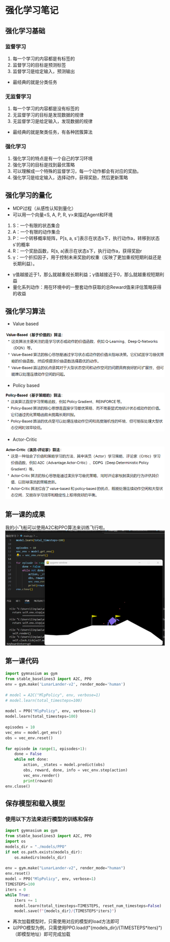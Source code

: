 # 强化学习笔记
## 强化学习基础
### 监督学习
1. 每一个学习的内容都是有标签的
2. 监督学习的目标是预测标签
3. 监督学习是给定输入，预测输出
- 最经典的就是分类任务
### 无监督学习
1. 每一个学习的内容都是没有标签的
2. 无监督学习的目标是发现数据的规律
3. 无监督学习是给定输入，发现数据的规律
- 最经典的就是聚类任务，有各种团簇算法
### 强化学习
1. 强化学习的特点是有一个自己的学习环境
2. 强化学习的目标是找到最优策略
3. 可以理解成一个特殊的监督学习，每一个动作都会有对应的奖励。
4. 强化学习是给定输入，选择动作，获得奖励，然后更新策略

## 强化学习的量化
- MDP过程（从感性认知到量化）
- 可以用一个向量<S, A, P, R, γ>来描述Agent和环境
1. S：一个有限的状态集合
2. A：一个有限的动作集合
3. P：一个转移概率矩阵，P[s, a, s']表示在状态s下，执行动作a，转移到状态s'的概率
4. R：一个奖励函数，R[s, a]表示在状态s下，执行动作a，获得奖励r
5. γ：一个折扣因子，用于控制未来奖励的权重（反映了更加重视短期利益还是长期利益）。
- γ值越接近于1，那么就越重视长期利益；γ值越接近于0，那么就越重视短期利益
- 量化系列动作：用在环境中的一整套动作获取的总Reward值来评估策略获得的收益

## 强化学习算法
- Value based

![alt text](./图片/value_based.png)
- Policy based

![alt text](./图片/policy_based.png)
- Actor-Critic

![alt text](./图片/actor_critic.png)

## 第一课的成果
我的小飞船可以使用A2C和PPO算法来训练飞行啦。
![img](./图片/小飞船.png)

## 第一课代码
```Python
import gymnasium as gym
from stable_baselines3 import A2C, PPO
env = gym.make('LunarLander-v2', render_mode='human')

# model = A2C("MlpPolicy", env, verbose=1)
# model.learn(total_timesteps=100)

model = PPO("MlpPolicy", env, verbose=1)
model.learn(total_timesteps=100)

episodes = 10
vec_env = model.get_env()
obs = vec_env.reset()

for episode in range(1, episodes+1):
    done = False
    while not done:
        action, _states = model.predict(obs)
        obs, reward, done, info = vec_env.step(action)
        vec_env.render()
        print(reward)
env.close()
```

## 保存模型和载入模型
### 使用以下方法来进行模型的训练和保存
```Python
import gymnasium as gym
from stable_baselines3 import A2C, PPO
import os
models_dir = "./models/PPO"
if not os.path.exists(models_dir):
    os.makedirs(models_dir)

env = gym.make("LunarLander-v2", render_mode="human")
env.reset()
model = PPO("MlpPolicy", env, verbose=1)
TIMESTEPS=100
iters = 0
while True:
    iters += 1
    model.learn(total_timesteps=TIMESTEPS, reset_num_timesteps=False)
    model.save(f"{models_dir}/{TIMESTEPS*iters}")
```
- 再次加载模型时，只需使用对应的模型的load方法即可
- 以PPO模型为例，只需使用PPO.load(f"{models_dir}/{TIMESTEPS*iters}")（即模型地址）即可完成加载
